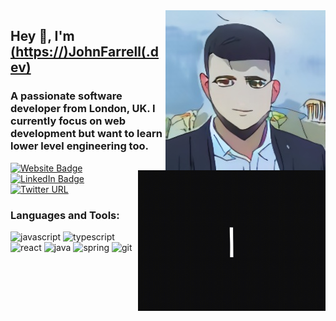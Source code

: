 <img align="right" src="https://github.com/JohnFarrellDev/JohnFarrellDev/blob/master/SAnQ-nwt_2oyso00BI6ABYPdAxarJqqjOV3bt8TZ.jpg" />

<img align="right" src="https://github.com/JohnFarrellDev/JohnFarrellDev/blob/master/hello_-hello-friend_1.gif" width="300" height="225" />

<h2>Hey 👋, I'm <a href="https://www.johnfarrell.dev">(https://)JohnFarrell(.dev)</a></h2>
<h3>A passionate software developer from London, UK. I currently focus on web development but want to learn lower level engineering too.</h3>
<p>
  <a href="https://johnfarrell.dev"><img src="https://img.shields.io/badge/-JohnFarrell.dev-brightgreen" alt="Website Badge"></a> 
  <a href="https://www.linkedin.com/in/johnfarrelldev/"><img src="https://img.shields.io/badge/-@John Farrell-0077B5?style=flat-square&amp;labelColor=0077B5&amp;logo=LinkedIn&amp;link=www.linkedin.com/in/johnfarrelldev" alt="LinkedIn Badge"></a>
  <a href="https://twitter.com/JohnFar55526330"><img alt="Twitter URL" src="https://img.shields.io/twitter/url?label=%40JohnFarrell.dev&style=social&url=https%3A%2F%2Ftwitter.com%2FJohnFar55526330"></a>
</p>

<h3>Languages and Tools:</h3>

<p align="left">
  <img src="https://image.flaticon.com/icons/svg/919/919828.svg" alt="javascript" width="40" height="40" />
  <img src="https://image.flaticon.com/icons/svg/919/919832.svg" alt="typescript" width="40" height="40" />
  <img src="https://image.flaticon.com/icons/svg/919/919851.svg" alt="react" width="40" height="40" />
  <img src="https://image.flaticon.com/icons/svg/226/226777.svg" alt="java" width="40" height="40" />
  <img src="https://spring.io/images/projects/spring-edf462fec682b9d48cf628eaf9e19521.svg" alt="spring" width="40" height="40" />
  <img src="https://github.githubassets.com/images/modules/logos_page/Octocat.png" alt="git" width="40" height="40" />
</p>
